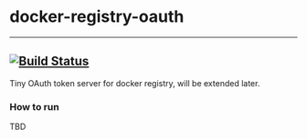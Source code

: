 # docker-registry-oauth
---
[![Build Status](https://travis-ci.org/goglue/docker-registry-oauth.svg?branch=master)](https://travis-ci.org/goglue/docker-registry-oauth)
---

Tiny OAuth token server for docker registry, will be extended later.

### How to run
TBD
